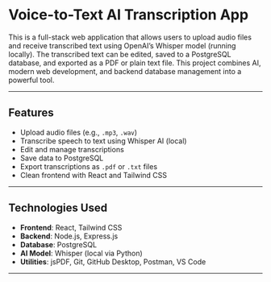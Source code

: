 # Voice-to-Text AI Transcription App

This is a full-stack web application that allows users to upload audio files and receive transcribed text using OpenAI’s Whisper model (running locally). The transcribed text can be edited, saved to a PostgreSQL database, and exported as a PDF or plain text file. This project combines AI, modern web development, and backend database management into a powerful tool.

---

## Features

- Upload audio files (e.g., `.mp3`, `.wav`)
- Transcribe speech to text using Whisper AI (local)
- Edit and manage transcriptions
- Save data to PostgreSQL
- Export transcriptions as `.pdf` or `.txt` files
- Clean frontend with React and Tailwind CSS

---

## Technologies Used

- **Frontend**: React, Tailwind CSS
- **Backend**: Node.js, Express.js
- **Database**: PostgreSQL
- **AI Model**: Whisper (local via Python)
- **Utilities**: jsPDF, Git, GitHub Desktop, Postman, VS Code

---


